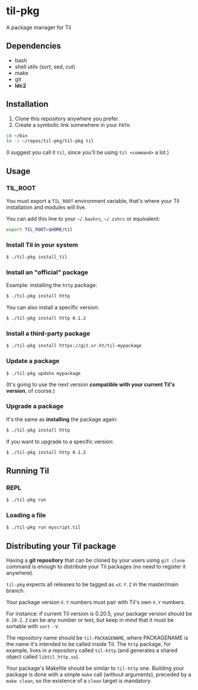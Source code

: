 # til-pkg

A package manager for Til

## Dependencies

* bash
* shell utils (sort, sed, cut)
* make
* git
* **ldc2**

## Installation

1. Clone this repository anywhere you prefer.
1. Create a symbolic link somewhere in your `PATH`.

```bash
cd ~/bin
ln -s ~/repos/til-pkg/til-pkg til
```

(I suggest you call it `til`, since you'll be using `til <command>`
a lot.)

## Usage

### TIL_ROOT

You must export a `TIL_ROOT` environment variable, that's where your Til
installation and modules will live.

You can add this line to your `~/.bashrc`, `~/.zshrc` or equivalent:

```bash
export TIL_ROOT=$HOME/til
```

### Install Til in your system

```bash
$ ./til-pkg install_til
```

### Install an "official" package

Example: installing the `http` package:

```bash
$ ./til-pkg install http
```

You can also install a specific version:

```bash
$ ./til-pkg install http 0.1.2
```

### Install a third-party package

```bash
$ ./til-pkg install https://git.sr.ht/til-mypackage
```

### Update a package

```bash
$ ./til-pkg update mypackage
```

(It's going to use the next version **compatible with your current Til's
version**, of course.)

### Upgrade a package

It's the same as **installing** the package again:

```bash
$ ./til-pkg install http
```

If you want to upgrade to a specific version:

```bash
$ ./til-pkg install http 0.1.2
```

## Running Til

### REPL

```bash
$ ./til-pkg run
```

### Loading a file

```bash
$ ./til-pkg run myscript.til
```

## Distributing your Til package

Having a **git repository** that can be cloned by your users using `git
clone` command is enough to distribute your Til packages (no need to
register it anywhere).


`til-pkg` expects all releases to be tagged as `vX.Y.Z` in the master/main
branch.


Your package version `X.Y` numbers must pair with Til's own `X.Y` numbers.

For instance: if current Til version is 0.20.5, your package version
should be `0.20.Z`. `Z` can be any number or text, but keep in mind that
it must be sortable with `sort -V`.


The repository name should be `til-PACKAGENAME`, where PACKAGENAME is the
name it's intended to be called inside Til. The `http` package, for
example, lives in a repository called `til-http` (and generates a shared
object called `libtil_http.so`).


Your package's Makefile should be similar to `til-http` one. Building your
package is done with a simple `make` call (without arguments), preceded by
a `make clean`, so the existence of a `clean` target is mandatory.
